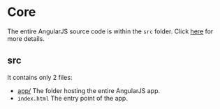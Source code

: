 # Core
The entire AngularJS source code is within the `src` folder.
Click [here](src) for more details.

## src
It contains only 2 files:
- [app/](app) The folder hosting the entire AngularJS app.
- `index.html` The entry point of the app.
